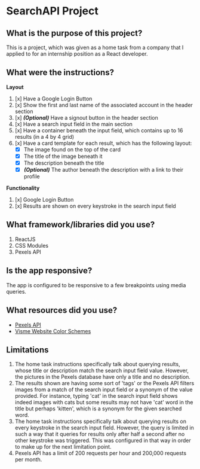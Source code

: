 # SearchAPI Project

## What is the purpose of this project? 
This is a project, which was given as a home task from a company that I applied to for an internship position as a React developer.

## What were the instructions?
**Layout**
1. [x] Have a Google Login Button
2. [x] Show the first and last name of the associated account in the header section
3. [x] ***(Optional)*** Have a signout button in the header section
4. [x] Have a search input field in the main section
5. [x] Have a container beneath the input field, which contains up to 16 results (in a 4 by 4 grid)
6. [x] Have a card template for each result, which has the following layout:
   - [x] The image found on the top of the card
   - [x] The title of the image beneath it
   - [x] The description beneath the title
   - [x] ***(Optional)*** The author beneath the description with a link to their profile

**Functionality**
1. [x] Google Login Button
2. [x] Results are shown on every keystroke in the search input field

## What framework/libraries did you use?
1. ReactJS
2. CSS Modules
3. Pexels API

## Is the app responsive?
The app is configured to be responsive to a few breakpoints using media queries.

## What resources did you use?
- [Pexels API](https://www.pexels.com/api/documentation/?language=javascript#photos-search__parameters__orientation)
- [Visme Website Color Schemes](https://visme.co/blog/website-color-schemes/)

## Limitations
1. The home task instructions specifically talk about querying results, whose title or description match the search input field value. However, the pictures in the Pexels database have only a title and no description.
2. The results shown are having some sort of 'tags' or the Pexels API filters images from a match of the search input field or a synonym of the value provided. For instance, typing 'cat' in the search input field shows indeed images with cats but some results may not have 'cat' word in the title but perhaps 'kitten', which is a synonym for the given searched word.
3. The home task instructions specifically talk about querying results on every keystroke in the search input field. However, the query is limited in such a way that it queries for results only after half a second after no other keystroke was triggered. This was configured in that way in order to make up for the next limitation point.
4. Pexels API has a limit of 200 requests per hour and 200,000 requests per month.


